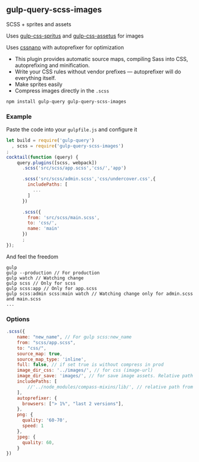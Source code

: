## gulp-query-scss-images
SCSS + sprites and assets

Uses [gulp-css-spritus](https://github.com/nurieff/gulp-css-spritus) and 
[gulp-css-assetus](https://github.com/nurieff/gulp-css-assetus) for images

Uses [cssnano](http://cssnano.co/) with autoprefixer for optimization

* This plugin provides automatic source maps, compiling Sass into CSS, autoprefixing and minification.
* Write your CSS rules without vendor prefixes — autoprefixer will do everything itself.
* Make sprites easily
* Compress images directly in the `.scss`

```
npm install gulp-query gulp-query-scss-images
```

### Example
Paste the code into your `gulpfile.js` and configure it
```javascript
let build = require('gulp-query')
  , scss = require('gulp-query-scss-images')
;
cocktail(function (query) {
    query.plugins([scss, webpack])
      .scss('src/scss/app.scss','css/','app')

      .scss('src/scss/admin.scss','css/undercover.css',{
        includePaths: [
          ...
        ]
      })

      .scss({
        from: 'src/scss/main.scss',
        to: 'css/',
        name: 'main'
      })
      ;
});
```
And feel the freedom
```
gulp
gulp --production // For production
gulp watch // Watching change
gulp scss // Only for scss
gulp scss:app // Only for app.scss
gulp scss:admin scss:main watch // Watching change only for admin.scss and main.scss
...
```

### Options
```javascript
.scss({
    name: "new_name", // For gulp scss:new_name 
    from: "scss/app.scss",
    to: "css/",
    source_map: true,
    source_map_type: 'inline',
    full: false, // if set true is without compress in prod
    image_dir_css: '../images/', // for css (image-url) 
    image_dir_save: 'images/', // for save image assets. Relative path from gulpfile.js 
    includePaths: [
        //'../node_modules/compass-mixins/lib/', // relative path from gulpfile.js 
    ],
    autoprefixer: {
      browsers: ["> 1%", "last 2 versions"],
    },
    png: {
      quality: '60-70',
      speed: 1
    },
    jpeg: {
      quality: 60,
    }
})
```